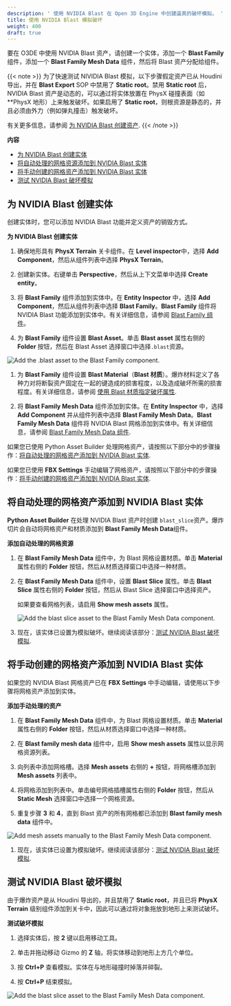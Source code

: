 ```yaml
---
description: ' 使用 NVIDIA Blast 在 Open 3D Engine 中创建逼真的破坏模拟。 '
title: 使用 NVIDIA Blast 模拟破坏
weight: 400
draft: true
---
```



要在 O3DE 中使用 NVIDIA Blast 资产，请创建一个实体，添加一个 **Blast Family** 组件，添加一个 **Blast Family Mesh Data** 组件，然后将 Blast 资产分配给组件。

{{< note >}}
为了快速测试 NIVIDIA Blast 模拟，以下步骤假定资产已从 Houdini 导出，并在 **Blast Export** SOP 中禁用了 **Static root**。禁用 **Static root** 后，NVIDIA Blast 资产是动态的，可以通过将实体放置在 PhysX 碰撞表面（如 **PhysX 地形）上来触发破坏。如果启用了 **Static root**，则根资源是静态的，并且必须由外力（例如弹丸撞击）触发破坏。

有关更多信息，请参阅 [为 NVIDIA Blast 创建资产](/docs/user-guide/interactivity/physics/nvidia-blast/create-blast-asset).
{{< /note >}}

**内容**
- [为 NVIDIA Blast 创建实体](#create-an-entity-for-nvidia-blast)
- [将自动处理的网格资源添加到 NVIDIA Blast 实体](#add-automatically-processed-mesh-assets-to-a-nvidia-blast-entity)
- [将手动创建的网格资产添加到 NVIDIA Blast 实体](#add-manually-created-mesh-assets-to-a-nvidia-blast-entity)
- [测试 NVIDIA Blast 破坏模拟](#test-nvidia-blast-destruction-simulation)

## 为 NVIDIA Blast 创建实体

创建实体时，您可以添加 NVIDIA Blast 功能并定义资产的销毁方式。

**为 NVIDIA Blast 创建实体**

1. 确保地形具有 **PhysX Terrain** 关卡组件。在 **Level inspector**中，选择 **Add Component**，然后从组件列表中选择 **PhysX Terrain**。

1. 创建新实体。右键单击 **Perspective**，然后从上下文菜单中选择 **Create entity**。

1. 将 **Blast Family** 组件添加到实体中。在 **Entity Inspector** 中，选择 **Add Component**，然后从组件列表中选择 **Blast Family**。**Blast Family** 组件将 NVIDIA Blast 功能添加到实体中。有关详细信息，请参阅 [Blast Family 组件](/docs/user-guide/components/reference/destruction/blast-family/)。

1. 为 **Blast Family** 组件设置 **Blast Asset**。单击 **Blast asset** 属性右侧的 **Folder** 按钮，然后在 Blast Asset 选择窗口中选择`.blast`资源。

![Add the .blast asset to the Blast Family component.](/images/user-guide/physx/blast/ui-blast-add-blast-asset.png)

1. 为 **Blast Family** 组件设置 **Blast Material**（**Blast 材质**）。爆炸材料定义了各种力对将断裂资产固定在一起的键造成的损害程度，以及造成破坏所需的损害程度。有关详细信息，请参阅 [使用 Blast 材质指定破坏属性](/docs/user-guide/interactivity/physics/nvidia-blast/materials/).

1. 将 **Blast Family Mesh Data** 组件添加到实体。在 **Entity Inspector** 中，选择 **Add Component** 并从组件列表中选择 **Blast Family Mesh Data**。**Blast Family Mesh Data** 组件将 NVIDIA Blast 网格添加到实体中。有关详细信息，请参阅 [Blast Family Mesh Data 组件](/docs/user-guide/components/reference/destruction/blast-family-mesh-data/).

如果您已使用 Python Asset Builder 处理网格资产，请按照以下部分中的步骤操作：[将自动处理的网格资产添加到 NVIDIA Blast 实体](#add-automatically-processed-mesh-assets-to-a-nvidia-blast-entity).

如果您已使用 **FBX Settings** 手动编辑了网格资产，请按照以下部分中的步骤操作：[将手动创建的网格资产添加到 NVIDIA Blast 实体](#add-manually-created-mesh-assets-to-a-nvidia-blast-entity).

## 将自动处理的网格资产添加到 NVIDIA Blast 实体

**Python Asset Builder** 在处理 NVIDIA Blast 资产时创建 `blast_slice`资产。爆炸切片会自动将网格资产和材质添加到 **Blast Family Mesh Data**组件。

**添加自动处理的网格资源**

1. 在 **Blast Family Mesh Data** 组件中，为 Blast 网格设置材质。单击 **Material** 属性右侧的 **Folder** 按钮，然后从材质选择窗口中选择一种材质。

1. 在 **Blast Family Mesh Data** 组件中，设置 **Blast Slice** 属性。单击 **Blast Slice** 属性右侧的 **Folder** 按钮，然后从 Blast Slice 选择窗口中选择资产。

   如果要查看网格列表，请启用 **Show mesh assets** 属性。

   ![Add the blast slice asset to the Blast Family Mesh Data component.](/images/user-guide/physx/blast/ui-blast-add-blast-mesh-data.png)

1. 现在，该实体已设置为模拟破坏。继续阅读该部分：[测试 NVIDIA Blast 破坏模拟](#test-nvidia-blast-destruction-simulation).

## 将手动创建的网格资产添加到 NVIDIA Blast 实体

如果您的 NVIDIA Blast 网格资产已在 **FBX Settings** 中手动编辑，请使用以下步骤将网格资产添加到实体。

**添加手动处理的资产**

1. 在 **Blast Family Mesh Data** 组件中，为 Blast 网格设置材质。单击 **Material** 属性右侧的 **Folder** 按钮，然后从材质选择窗口中选择一种材质。

1. 在 **Blast family mesh data** 组件中，启用 **Show mesh assets** 属性以显示网格资源列表。

1. 向列表中添加网格槽。选择 **Mesh assets** 右侧的 **+** 按钮，将网格槽添加到 **Mesh assets** 列表中。

1. 将网格添加到列表中。单击编号网格插槽属性右侧的 **Folder** 按钮，然后从 **Static Mesh** 选择窗口中选择一个网格资源。

1. 重复步骤 **3** 和 **4**，直到 Blast 资产的所有网格都已添加到 **Blast family mesh data** 组件中。

![Add mesh assets manually to the Blast Family Mesh Data component.](/images/user-guide/physx/blast/ui-blast-family-mesh-data-add-mesh.png)

1. 现在，该实体已设置为模拟破坏。继续阅读该部分：[测试 NVIDIA Blast 破坏模拟](#test-nvidia-blast-destruction-simulation).

## 测试 NVIDIA Blast 破坏模拟

由于爆炸资产是从 Houdini 导出的，并且禁用了 **Static root**，并且已将 **PhysX Terrain** 级别组件添加到关卡中，因此可以通过将对象拖放到地形上来测试破坏。

**测试破坏模拟**

1. 选择实体后，按 **2** 键以启用移动工具。

1. 单击并拖动移动 Gizmo 的 **Z** 轴，将实体移动到地形上方几个单位。

1. 按 **Ctrl+P** 查看模拟。实体在与地形碰撞时掉落并碎裂。

1. 按 **Ctrl+P** 结束模拟。

![Add the blast slice asset to the Blast Family Mesh Data component.](/images/user-guide/physx/blast/anim-nvidia-blast-view-simulation.gif)

